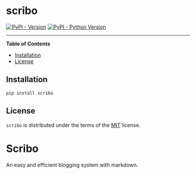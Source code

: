 # scribo

[![PyPI - Version](https://img.shields.io/pypi/v/scribo.svg)](https://pypi.org/project/scribo)
[![PyPI - Python Version](https://img.shields.io/pypi/pyversions/scribo.svg)](https://pypi.org/project/scribo)

-----

**Table of Contents**

- [Installation](#installation)
- [License](#license)

## Installation

```console
pip install scribo
```

## License

`scribo` is distributed under the terms of the [MIT](https://spdx.org/licenses/MIT.html) license.
# Scribo

An easy and efficient blogging system with markdown.